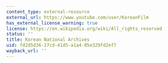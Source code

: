 ```yaml
---
content_type: external-resource
external_url: https://www.youtube.com/user/KoreanFilm
has_external_license_warning: true
license: https://en.wikipedia.org/wiki/All_rights_reserved
status: ''
title: Korean National Archives
uid: fd2d5d36-27cd-41d5-a1a4-05e329fd2ef7
wayback_url: ''
---
```

